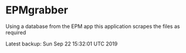 # EPMgrabber
Using a database from the EPM app this application scrapes the files as required


Latest backup: Sun Sep 22 15:32:01 UTC 2019
